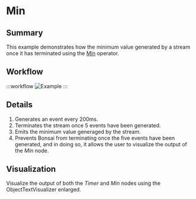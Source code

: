# Min

## Summary
This example demonstrates how the minimum value generated by a stream once it has terminated using the [Min](https://bonsai-rx.org/docs/api/Bonsai.Reactive.Min.html) operator.

## Workflow

:::workflow
![Example](~/workflows/ReactiveExamples/Min/Min.bonsai)
:::

## Details
1. Generates an event every 200ms.
2. Terminates the stream once 5 events have been generated.
3. Emits the minimum value generaged by the stream. 
4. Prevents Bonsai from terminating once the five events have been generated, and in doing so, it allows the user to visualize the output of the *Min* node.

## Visualization
Visualize the output of both the *Timer* and *Min* nodes using the ObjectTextVisualizer enlarged.